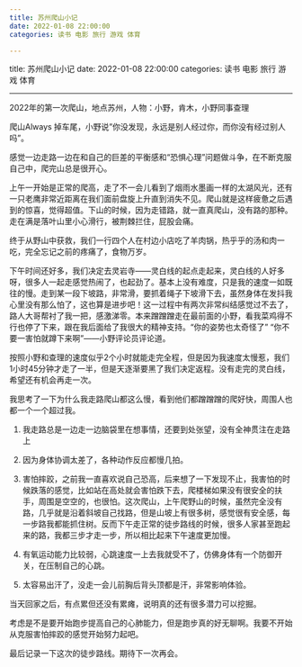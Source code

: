 ```yaml
---
title: 苏州爬山小记
date: 2022-01-08 22:00:00
categories: 读书 电影 旅行 游戏 体育

---
```

title: 苏州爬山小记
date: 2022-01-08 22:00:00
categories: 读书 电影 旅行 游戏 体育


---

2022年的第一次爬山，地点苏州，人物：小野，肯木，小野同事查理

爬山Always 掉车尾，小野说”你没发现，永远是别人经过你，而你没有经过别人吗”。

感觉一边走路一边在和自己的巨差的平衡感和“恐惧心理”问题做斗争，在不断克服自己中，爬完山总是很开心。

上午一开始是正常的爬高，走了不一会儿看到了烟雨水墨画一样的太湖风光，还有一只老鹰非常近距离在我们面前盘旋上升直到消失不见。爬山就是这样疲惫之后遇到的惊喜，觉得超值。下山的时候，因为走错路，就一直真爬山，没有路的那种。走在满是落叶山里小心滑行，被荆棘拦住，屁股会痛。

终于从野山中获救，我们一行四个人在村边小店吃了羊肉锅，热乎乎的汤和肉一吃，完全忘记之前的疼痛了，食物万岁。

下午时间还好多，我们决定去灵岩寺——灵白线的起点走起来，灵白线的人好多呀，很多人一起走感觉热闹了，也起劲了。基本上没有难度，只是我的速度一如既往的慢。走到某一段下坡路，非常滑，要抓着绳子下坡滑下去，虽然身体在发抖我心里没有那么怕了，这也算是进步吧！这一过程中有两次非常纠结感觉过不去了，路人大哥帮衬了我一把，感激涕零。本来蹭蹭蹭走在最前面的小野，看我菜鸡得不行也停了下来，跟在我后面给了我很大的精神支持。“你的姿势也太奇怪了” “你不要一害怕就蹲下来啊”——小野评论员评论道。

按照小野和查理的速度似乎2个小时就能走完全程，但是因为我速度太慢惹，我们1小时45分钟才走了一半，但是天逐渐要黑了我们决定返程。没有走完的灵白线，希望还有机会再走一次。

我思考了一下为什么我走路爬山都这么慢，看到他们都蹭蹭蹭的爬好快，周围人也都一个一个超过我。

1. 我走路总是一边走一边脑袋里在想事情，还要到处张望，没有全神贯注在走路上

2. 因为身体协调太差了，各种动作反应都慢几拍。

3. 害怕摔跤，之前我一直喜欢说自己恐高，后来想了一下发现不止，我害怕的时候跌落的感觉，比如站在高处就会害怕跌下去，爬楼梯如果没有很安全的扶手，周围是空空的，也很怕。这次爬山，上午爬野山的时候，虽然完全没有路，几乎就是沿着斜坡自己找路，但是山坡上有很多树，感觉很有安全感，每一步路我都能抓住树。反而下午走正常的徒步路线的时候，很多人家甚至跑起来的路，我都三步才走一步，所以相比起来下午速度更加慢。

4. 有氧运动能力比较弱，心跳速度一上去我就受不了，仿佛身体有一个防御开关，在压制自己的心跳。

5. 太容易出汗了，没走一会儿前胸后背头顶都是汗，非常影响体验。



当天回家之后，有点累但还没有累瘫，说明真的还有很多潜力可以挖掘。

考虑是不是要开始跑步提高自己的心肺能力，但是跑步真的好无聊啊。我要不开始从克服害怕摔跤的感觉开始努力起吧。

最后记录一下这次的徒步路线。期待下一次再会。